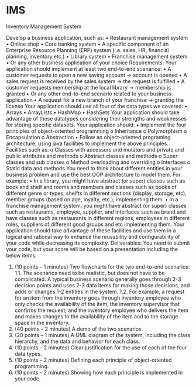 # IMS
Inventory Management System

Develop a business application, such as:
• Restaurant management system
• Online shop
• Core banking system
• A specific component of an Enterprise Resource Planning (ERP) system (i.e. sales, HR,
financial planning, inventory etc.)
• Library system
• Franchise management system
• Or any other business application of your choice
Requirements:
Your application should implement at least two end-to-end scenarios:
• A customer requests to open a new saving account -> account is opened
• A sales request is received by the sales system -> the request is fulfilled
• A customer requests membership at the local library -> membership is granted
• Or any other end-to-end scenario related to your business application
• A request for a new branch of your franchise -> granting the license
Your application should use all four of the data types we covered:
• Arrays
• ArrayLists
• HashMap
• HashSets
Your application should take advantage of these datatypes considering their strengths and
weaknesses for storing specific datasets.
Your application should:
• Implement the four principles of object-oriented programming
o Inheritance
o Polymorphism
o Encapsulation
o Abstraction
• Follow an object-oriented programing architecture, using java facilities to implement
the above principles. Facilities such as:
o Classes with accessors and mutators and private and public attributes and
methods
o Abstract classes and methods
o Super classes and sub classes
o Method overloading and overriding
o Interfaces
o Static data and methods
You need to think about different entities in your business problem and use the best OOP
architecture to model them. For example:
• In a library, you might have abstract (or super) classes such as book and shelf and rooms
and members and classes such as books of different genre or types, shelfts in different
sections (display, storage, etc), member groups (based on age, loyalty, etc.),
implementing them.
• In a franchise management system, you might have abstract (or super) classes such as
restaurants, employee, supplier, and interfaces such as brand and have classes such as
restaurants in different regions, employees in different roles, suppliers of different good
groups and etc implementing them.
Your application should take advantage of these facilities and use them in a logical and rational
way to enhance the reusability and configurability of your code while decreasing its complexity.
Deliverables:
You need to submit your code, but your score will be based on a presentation including the
below items:
1. (10 points – 1 minutes) Two flowcharts for the two end-to-end scenarios:
1.1. The scenarios need to be realistic, but does not have to be complicated. A typical
business scenario generally goes through 2-3 decision points and uses 2-3 data items
for making those decisions, and adds or changes 1-2 entities in the system.
1.2. For example, a request for an item from the inventory goes through inventory
employee who only checks the availability of the item, the inventory supervisor that
confirms the request, and the inventory employee who delivers the item and makes
changes to the availability of the item and to the storage space in the inventory.
2. (40 points – 2 minutes) A demo of the two scenarios.
3. (20 points – 1 minutes) A UML diagram of the system, including the class hierarchy, and the
data and behavior for each class.
4. (10 points – 2 minutes) Clear justification for the use of each of the four data types.
5. (10 points – 2 minutes) Defining each principle of object-oriented programming.
6. (10 points – 2 minutes) Showing how each principle is implemented in your code.
